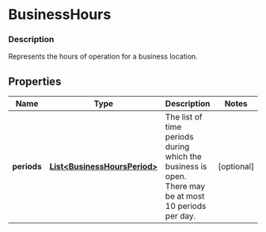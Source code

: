
# BusinessHours

### Description

 Represents the hours of operation for a business location.

## Properties
Name | Type | Description | Notes
------------ | ------------- | ------------- | -------------
**periods** | [**List&lt;BusinessHoursPeriod&gt;**](BusinessHoursPeriod.md) | The list of time periods during which the business is open. There may be at most 10 periods per day. |  [optional]



